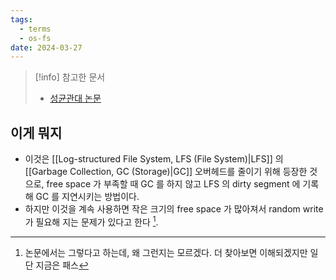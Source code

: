```yaml
---
tags:
  - terms
  - os-fs
date: 2024-03-27
---
```

> [!info] 참고한 문서
> - [성균관대 논문](http://nyx.skku.ac.kr/publications/papers/04_partial_GC.pdf)

## 이게 뭐지

- 이것은 [[Log-structured File System, LFS (File System)|LFS]] 의 [[Garbage Collection, GC (Storage)|GC]] 오버헤드를 줄이기 위해 등장한 것으로, free space 가 부족할 때 GC 를 하지 않고 LFS 의 dirty segment 에 기록해 GC 를 지연시키는 방법이다.
- 하지만 이것을 계속 사용하면 작은 크기의 free space 가 많아져서 random write 가 필요해 지는 문제가 있다고 한다 [^cons].

[^cons]: 논문에서는 그렇다고 하는데, 왜 그런지는 모르겠다. 더 찾아보면 이해되겠지만 일단 지금은 패스
